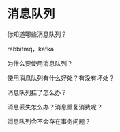 # 消息队列

你知道哪些消息队列？

rabbitmq，kafka

为什么要使用消息队列？

使用消息队列有什么好处？有没有坏处？

消息队列挂了怎么办？

消息丢失怎么办？消息重复消费呢？

消息队列会不会存在事务问题？
